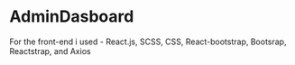 # AdminDasboard
For the front-end i used - React.js, SCSS, CSS, React-bootstrap, Bootsrap, Reactstrap, and Axios
